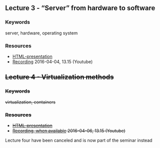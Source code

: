 ## Lecture 3 - “Server” from hardware to software
### Keywords
server, hardware, operating system

### Resources
- [HTML-presentation](https://cdn.rawgit.com/1dv031/syllabus/master/lectures/part_2/03_Server-from-hardware-to-software/index.html#/)
- [Recording](https://www.youtube.com/watch?v=BH8QY8mNiuI&index=4&list=PLSWJPPj5sKmoXtn9BfzpduajP0y_fHFOd) 2016-04-04, 13.15 (Youtube)


## <del>Lecture 4 - Virtualization methods</del>
### <del>Keywords</del>
<del>virtualization, containers</del>

### <del>Resources</del>
- <del>[HTML-presentation](#)</del>
- <del>[Recording, when available](#) 2016-04-06, 13.15 (Youtube)</del>

Lecture four have been canceled and is now part of the seminar instead
